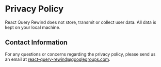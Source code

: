# Privacy Policy

React Query Rewind does not store, transmit or collect user data. All data is kept on your local machine.

## Contact Information

For any questions or concerns regarding the privacy policy, please send us an email at react-query-rewind@googlegroups.com. 
